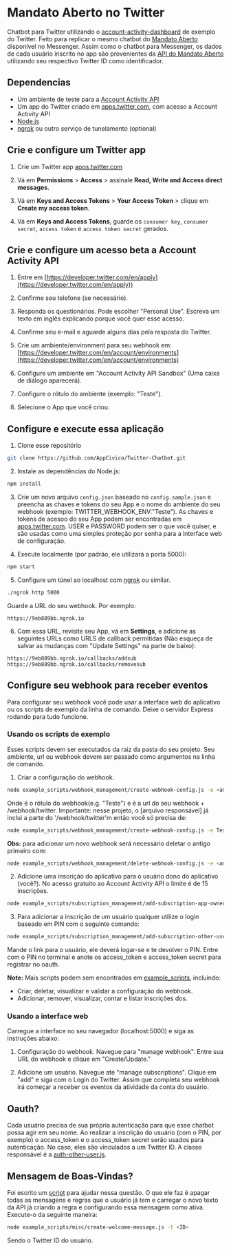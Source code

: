 # Mandato Aberto no Twitter

Chatbot para Twitter utilizando o [account-activity-dashboard](https://github.com/twitterdev/account-activity-dashboard) de exemplo do Twitter.
Feito para replicar o mesmo chatbot do [Mandato Aberto](https://github.com/AppCivico/MandatoAberto-chatbot) disponível no Messenger.
Assim como o chatbot para Messenger, os dados de cada usuário inscrito no app são provenientes da [API do Mandato Aberto](https://github.com/AppCivico/MandatoAberto-api) utilizando seu respectivo Twitter ID como identificador.

## Dependencias

* Um ambiente de teste para a [Account Activity API](https://developer.twitter.com/en/apply)
* Um app do Twitter criado em [apps.twitter.com](https://apps.twitter.com/), com acesso a Account Activity API
* [Node.js](https://nodejs.org)
* [ngrok](https://ngrok.com/) ou outro serviço de tunelamento (optional)

## Crie e configure um Twitter app 

1. Crie um Twitter app [apps.twitter.com](https://apps.twitter.com/)

2. Vá em **Permissions** > **Access** > assinale **Read, Write and Access direct messages**.

3. Vá em **Keys and Access Tokens** > **Your Access Token** > clique em **Create my access token**.

4. Vá em **Keys and Access Tokens**, guarde os `consumer key`, `consumer secret`, `access token` e `access token secret` gerados.

## Crie e configure um acesso beta a Account Activity API 

1. Entre em [https://developer.twitter.com/en/apply](https://developer.twitter.com/en/apply))

2. Confirme seu telefone (se necessário).

3. Responda os questionários. Pode escolher "Personal Use". Escreva um texto em inglês explicando porque você quer esse acesso.

4. Confirme seu e-mail e aguarde alguns dias pela resposta do Twitter.

5. Crie um ambiente/environment para seu webhook em: [https://developer.twitter.com/en/account/environments](https://developer.twitter.com/en/account/environments)

6. Configure um ambiente em "Account Activity API Sandbox" (Uma caixa de diálogo aparecerá).

7. Configure o rótulo do ambiente (exemplo: "Teste").

8. Selecione o App que você criou.

## Configure e execute essa aplicação

1. Clone esse repositório

```bash
git clone https://github.com/AppCivico/Twitter-Chatbot.git
```

2. Instale as dependências do Node.js:

```bash
npm install
```

3. Crie um novo arquivo `config.json` baseado no `config.sample.json` e preencha as chaves e tokens do seu App e o nome do ambiente do seu webhook (exemplo: TWITTER_WEBHOOK_ENV:"Teste"). As chaves e tokens de acesoo do seu App podem ser encontradas em [apps.twitter.com](https://apps.twitter.com/). USER e PASSWORD podem ser o que você quiser, e são usadas como uma simples proteção por senha para a interface web de configuração.

4. Execute localmente (por padrão, ele utilizará a porta 5000):

```bash
npm start
```

5. Configure um túnel ao localhost com [ngrok](https://ngrok.com/) ou similar.

```bash
./ngrok http 5000
```

Guarde a URL do seu webhook. Por exemplo:

```text
https://9eb889bb.ngrok.io
```

6. Com essa URL, revisite seu App, vá em **Settings**, e adicione as seguintes URLs como URLS de callback permitidas (Não esqueça de salvar as mudanças com "Update Settings" na parte de baixo):

```text
https://9eb889bb.ngrok.io/callbacks/addsub
https://9eb889bb.ngrok.io/callbacks/removesub
```

## Configure seu webhook para receber eventos

Para configurar seu webhook você pode usar a interface web do aplicativo ou os scripts de exemplo da linha de comando. Deixe o servidor Express rodando para tudo funcione.

### Usando os scripts de exemplo

Esses scripts devem ser executados da raiz da pasta do seu projeto. Seu ambiente, url ou webhook devem ser passado como argumentos na linha de comando.

1. Criar a configuração do webhook.

```bash
node example_scripts/webhook_management/create-webhook-config.js -e <ambiente> -u <url>
```

Onde <ambiente> é o rótulo do webhook(e.g. "Teste") e <url> é a url do seu webhook + /webhook/twitter. 
Importante: nesse projeto, o [arquivo responsável] já inclui a parte do '/webhook/twitter'm então você só precisa de:
```bash
node example_scripts/webhook_management/create-webhook-config.js -e Teste -u https://9eb889bb.ngrok.io
```

**Obs:** para adicionar um novo webhook será necessário deletar o antigo primeiro com:
```bash
node example_scripts/webhook_management/delete-webhook-config.js -e <ambiente>
```

2. Adicione uma inscrição do aplicativo para o usuário dono do aplicativo (você?). No acesso gratuito ao Account Activity API o limite é de 15 inscrições.

```bash
node example_scripts/subscription_management/add-subscription-app-owner.js -e <ambiente>
```

3. Para adicionar a inscrição de um usuário qualquer utilize o login baseado em PIN com o seguinte comando:

```bash
node example_scripts/subscription_management/add-subscription-other-user.js -e <ambiente>
```
Mande o link para o usuário, ele deverá logar-se e te devolver o PIN. Entre com o PIN no terminal e anote os access_token e access_token secret para registrar no oauth.

**Note:** Mais scripts podem sem encontrados em [example_scripts](example_scripts), incluindo:

* Criar, deletar, visualizar e validar a configuração do webhook.
* Adicionar, remover, visualizar, contar e listar inscrições dos.

### Usando a interface web

Carregue a interface no seu navegador (localhost:5000) e siga as instruções abaixo:

1. Configuração do webhook. Navegue para "manage webhook". Entre sua URL do webhook e clique em "Create/Update."

2. Adicione um usuário. Navegue até "manage subscriptions". Clique em "add" e siga com o Login do Twitter. Assim que completa seu webhook irá começar a receber os eventos da atividade da conta do usuário.

## Oauth?

Cada usuário precisa de sua própria autenticação para que esse chatbot possa agir em seu nome. Ao realizar a inscrição do usuário (com o PIN, por exemplo) o access_token e o access_token secret serão usados para autenticação. No caso, eles são vinculados a um Twitter ID. A classe responsável é a [auth-other-user.js](https://github.com/AppCivico/Twitter-Chatbot/blob/master/helpers/auth-other-user.js). 

## Mensagem de Boas-Vindas?

Foi escrito um [script](https://github.com/AppCivico/Twitter-Chatbot/blob/master/example_scripts/misc/create-welcome-message.js) para ajudar nessa questão. O que ele faz é apagar todas as mensagens e regras que o usuário já tem e carregar o novo texto da API já criando a regra e configurando essa mensagem como ativa. Execute-o da seguinte maneira: 

```bash
node example_scripts/misc/create-welcome-message.js -t <ID>
```

Sendo <ID> o Twitter ID do usuário.

